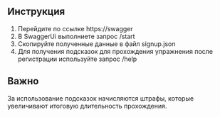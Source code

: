 ## Инструкция

1. Перейдите по ссылке https://swagger
1. В SwaggerUi выполниете запрос /start
1. Скопируйте полученные данные в файл signup.json
1. Для получения подсказок для прохождения упражнения после регистрации используйте запрос /help

## Важно

За использование подсказок начисляются штрафы, которые увеличивают итоговую длительность прохождения. 